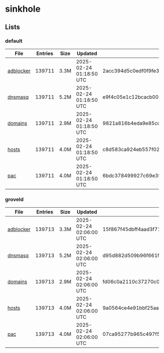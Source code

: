 # sinkhole

## Lists

### default

|File|Entries|Size|Updated|Hash|
|-|-|-|-|-|
|[adblocker](https://raw.githubusercontent.com/groveld/sinkhole/lists/default/adblocker.txt)|139711|3.3M|2025-02-24 01:18:50 UTC|2acc394d5c0edf0f9fe3ff2fc6de52a732f14ced6544ea36135ef66cc8a602bb|
|[dnsmasq](https://raw.githubusercontent.com/groveld/sinkhole/lists/default/dnsmasq.txt)|139711|5.2M|2025-02-24 01:18:50 UTC|e9f4c05e1c12bcacb000af3c2c4a23e15ac6a7b0b89a24bd59678fc4e9012481|
|[domains](https://raw.githubusercontent.com/groveld/sinkhole/lists/default/domains.txt)|139711|2.9M|2025-02-24 01:18:50 UTC|9821a816b4eda9e85cc6f3434d111d25bbf09fac0a963eaa691edaa478f7d231|
|[hosts](https://raw.githubusercontent.com/groveld/sinkhole/lists/default/hosts.txt)|139711|4.0M|2025-02-24 01:18:50 UTC|c8d583ca924eb557f02337f846d47b0d8f0c58b11776d0b0b6a6707433af7a32|
|[pac](https://raw.githubusercontent.com/groveld/sinkhole/lists/default/pac.txt)|139711|4.0M|2025-02-24 01:18:50 UTC|6bdc378499927c69e3fe3211ac5cf7f2274893cb6939427584dcb55c78c1ba52|

### groveld

|File|Entries|Size|Updated|Hash|
|-|-|-|-|-|
|[adblocker](https://raw.githubusercontent.com/groveld/sinkhole/lists/groveld/adblocker.txt)|139713|3.3M|2025-02-24 02:06:00 UTC|15f867f45dbff4aad3f7120e311511b2d7b21c0553ac2b765054cb1fe2b6e4f6|
|[dnsmasq](https://raw.githubusercontent.com/groveld/sinkhole/lists/groveld/dnsmasq.txt)|139713|5.2M|2025-02-24 02:06:00 UTC|d95d882d509b96f661f3bc31eb7b2be4b2477ba93df9d34775ede9a5d5678a41|
|[domains](https://raw.githubusercontent.com/groveld/sinkhole/lists/groveld/domains.txt)|139713|2.9M|2025-02-24 02:06:00 UTC|fd06c0a2110c37270c098f96c9a8d1cc924bc6fd8b1194f10de5f2cb817b35fc|
|[hosts](https://raw.githubusercontent.com/groveld/sinkhole/lists/groveld/hosts.txt)|139713|4.0M|2025-02-24 02:06:00 UTC|9a0564ce4e91bbf25aa49a21b62ac57167c7a2057c2a3b2c15b9ed675d9606f5|
|[pac](https://raw.githubusercontent.com/groveld/sinkhole/lists/groveld/pac.txt)|139713|4.0M|2025-02-24 02:06:00 UTC|07ca95277b965c497f5adc66631bc75ae1b0023c70a5ce313bb286b39549d1af|
